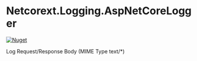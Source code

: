 # Netcorext.Logging.AspNetCoreLogger

[![Nuget](https://img.shields.io/nuget/v/Netcorext.Logging.AspNetCoreLogger)](https://www.nuget.org/packages/Netcorext.Logging.AspNetCoreLogger)

Log Request/Response Body (MIME Type text/*)
